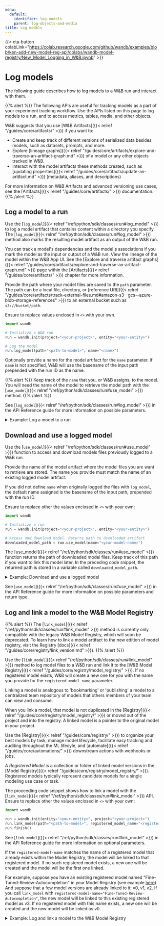 ```yaml
---
menu:
  default:
    identifier: log-models
    parent: log-objects-and-media
title: Log models
---
```


{{< cta-button colabLink="https://colab.research.google.com/github/wandb/examples/blob/ken-add-new-model-reg-api/colabs/wandb-model-registry/New_Model_Logging_in_W&B.ipynb" >}}
# Log models

The following guide describes how to log models to a W&B run and interact with them. 

{{% alert %}}
The following APIs are useful for tracking models as a part of your experiment tracking workflow. Use the APIs listed on this page to log models to a run, and to access metrics, tables, media, and other objects.

W&B suggests that you use [W&B Artifacts]({{< relref "/guides/core/artifacts/" >}}) if you want to:
- Create and keep track of different versions of serialized data besides models, such as datasets, prompts, and more.
- Explore [lineage graphs]({{< relref "/guides/core/artifacts/explore-and-traverse-an-artifact-graph.md" >}}) of a model or any other objects tracked in W&B.
- Interact with the model artifacts these methods created, such as [updating properties]({{< relref "/guides/core/artifacts/update-an-artifact.md" >}}) (metadata, aliases, and descriptions) 

For more information on W&B Artifacts and advanced versioning use cases, see the [Artifacts]({{< relref "/guides/core/artifacts/" >}}) documentation.
{{% /alert %}}

## Log a model to a run
Use the [`log_model`]({{< relref "/ref/python/sdk/classes/run#log_model" >}}) to log a model artifact that contains content within a directory you specify. The [`log_model`]({{< relref "/ref/python/sdk/classes/run#log_model" >}}) method also marks the resulting model artifact as an output of the W&B run. 

You can track a model's dependencies and the model's associations if you mark the model as the input or output of a W&B run. View the lineage of the model within the W&B App UI. See the [Explore and traverse artifact graphs]({{< relref "/guides/core/artifacts/explore-and-traverse-an-artifact-graph.md" >}}) page within the [Artifacts]({{< relref "/guides/core/artifacts/" >}}) chapter for more information.

Provide the path where your model files are saved to the `path` parameter. The path can be a local file, directory, or [reference URI]({{< relref "/guides/core/artifacts/track-external-files.md#amazon-s3--gcs--azure-blob-storage-references" >}}) to an external bucket such as `s3://bucket/path`. 

Ensure to replace values enclosed in `<>` with your own.

```python
import wandb

# Initialize a W&B run
run = wandb.init(project="<your-project>", entity="<your-entity>")

# Log the model
run.log_model(path="<path-to-model>", name="<name>")
```

Optionally provide a name for the model artifact for the `name` parameter. If `name` is not specified, W&B will use the basename of the input path prepended with the run ID as the name. 

{{% alert %}}
Keep track of the `name` that you, or W&B assigns, to the model. You will need the name of the model to retrieve the model path with the [`use_model`]({{< relref "/ref/python/sdk/classes/run#use_model" >}}) method. 
{{% /alert %}}

See [`log_model`]({{< relref "/ref/python/sdk/classes/run#log_model" >}}) in the API Reference guide for more information on possible parameters.

<details>

<summary>Example: Log a model to a run</summary>

```python
import os
import wandb
from tensorflow import keras
from tensorflow.keras import layers

config = {"optimizer": "adam", "loss": "categorical_crossentropy"}

# Initialize a W&B run
run = wandb.init(entity="charlie", project="mnist-experiments", config=config)

# Hyperparameters
loss = run.config["loss"]
optimizer = run.config["optimizer"]
metrics = ["accuracy"]
num_classes = 10
input_shape = (28, 28, 1)

# Training algorithm
model = keras.Sequential(
    [
        layers.Input(shape=input_shape),
        layers.Conv2D(32, kernel_size=(3, 3), activation="relu"),
        layers.MaxPooling2D(pool_size=(2, 2)),
        layers.Conv2D(64, kernel_size=(3, 3), activation="relu"),
        layers.MaxPooling2D(pool_size=(2, 2)),
        layers.Flatten(),
        layers.Dropout(0.5),
        layers.Dense(num_classes, activation="softmax"),
    ]
)

# Configure the model for training
model.compile(loss=loss, optimizer=optimizer, metrics=metrics)

# Save model
model_filename = "model.h5"
local_filepath = "./"
full_path = os.path.join(local_filepath, model_filename)
model.save(filepath=full_path)

# Log the model to the W&B run
run.log_model(path=full_path, name="MNIST")
run.finish()
```

When the user called `log_model`, a model artifact named `MNIST` was created and the file `model.h5` was added to the model artifact. Your terminal or notebook will print information of where to find information about the run the model was logged to.

```python
View run different-surf-5 at: https://wandb.ai/charlie/mnist-experiments/runs/wlby6fuw
Synced 5 W&B file(s), 0 media file(s), 1 artifact file(s) and 0 other file(s)
Find logs at: ./wandb/run-20231206_103511-wlby6fuw/logs
```

</details>


## Download and use a logged model
Use the [`use_model`]({{< relref "/ref/python/sdk/classes/run#use_model" >}}) function to access and download models files previously logged to a W&B run. 

Provide the name of the model artifact where the model files you are want to retrieve are stored. The name you provide must match the name of an existing logged model artifact.

If you did not define `name` when originally logged the files with `log_model`, the default name assigned is the basename of the input path, prepended with the run ID.

Ensure to replace other the values enclosed in `<>` with your own:
 
```python
import wandb

# Initialize a run
run = wandb.init(project="<your-project>", entity="<your-entity>")

# Access and download model. Returns path to downloaded artifact
downloaded_model_path = run.use_model(name="<your-model-name>")
```

The [use_model]({{< relref "/ref/python/sdk/classes/run#use_model" >}}) function returns the path of downloaded model files. Keep track of this path if you want to link this model later. In the preceding code snippet, the returned path is stored in a variable called `downloaded_model_path`.

<details>

<summary>Example: Download and use a logged model</summary>

For example, in the proceeding code snippet a user called the `use_model` API. They specified the name of the model artifact they want to fetch and they also provided a version/alias. They then stored the path that is returned from the API to the `downloaded_model_path` variable.

```python
import wandb

entity = "luka"
project = "NLP_Experiments"
alias = "latest"  # semantic nickname or identifier for the model version
model_artifact_name = "fine-tuned-model"

# Initialize a run
run = wandb.init(project=project, entity=entity)
# Access and download model. Returns path to downloaded artifact
downloaded_model_path = run.use_model(name = f"{model_artifact_name}:{alias}") 
```
</details>

See [`use_model`]({{< relref "/ref/python/sdk/classes/run#use_model" >}}) in the API Reference guide for more information on possible parameters and return type.

## Log and link a model to the W&B Model Registry

{{% alert %}}
The [`link_model`]({{< relref "/ref/python/sdk/classes/run#link_model" >}}) method is currently only compatible with the legacy W&B Model Registry, which will soon be deprecated. To learn how to link a model artifact to the new edition of model registry, visit the Registry [docs]({{< relref "/guides/core/registry/link_version.md" >}}). 
{{% /alert %}}

Use the [`link_model`]({{< relref "/ref/python/sdk/classes/run#link_model" >}}) method to log model files to a W&B run and link it to the [W&B Model Registry]({{< relref "/guides/core/registry/model_registry/" >}}). If no registered model exists, W&B will create a new one for you with the name you provide for the `registered_model_name` parameter. 

Linking a model is analogous to 'bookmarking' or 'publishing' a model to a centralized team repository of models that others members of your team can view and consume. 

When you link a model, that model is not duplicated in the [Registry]({{< relref "/guides/core/registry/model_registry/" >}}) or moved out of the project and into the registry. A linked model is a pointer to the original model in your project.

Use the [Registry]({{< relref "/guides/core/registry/" >}}) to organize your best models by task, manage model lifecycle, facilitate easy tracking and auditing throughout the ML lifecyle, and [automate]({{< relref "/guides/core/automations/" >}}) downstream actions with webhooks or jobs.

A *Registered Model* is a collection or folder of linked model versions in the [Model Registry]({{< relref "/guides/core/registry/model_registry/" >}}). Registered models typically represent candidate models for a single modeling use case or task. 

The proceeding code snippet shows how to link a model with the [`link_model`]({{< relref "/ref/python/sdk/classes/run#link_model" >}}) API. Ensure to replace other the values enclosed in `<>` with your own:

```python
import wandb

run = wandb.init(entity="<your-entity>", project="<your-project>")
run.link_model(path="<path-to-model>", registered_model_name="<registered-model-name>")
run.finish()
```

See [`link_model`]({{< relref "/ref/python/sdk/classes/run#link_model" >}}) in the API Reference guide for more information on optional parameters.

If the `registered-model-name` matches the name of a registered model that already exists within the Model Registry, the model will be linked to that registered model. If no such registered model exists, a new one will be created and the model will be the first one linked. 

For example, suppose you have an existing registered model named "Fine-Tuned-Review-Autocompletion" in your Model Registry (see example [here](https://wandb.ai/reviewco/registry/model?selectionPath=reviewco%2Fmodel-registry%2FFinetuned-Review-Autocompletion&view=all-models)). And suppose that a few model versions are already linked to it: v0, v1, v2. If you call `link_model` with `registered-model-name="Fine-Tuned-Review-Autocompletion"`, the new model will be linked to this existing registered model as v3. If no registered model with this name exists, a new one will be created and the new model will be linked as v0. 


<details>

<summary>Example: Log and link a model to the W&B Model Registry</summary>

For example, the proceeding code snippet logs model files and links the model to a registered model name `"Fine-Tuned-Review-Autocompletion"`. 

To do this, a user calls the `link_model` API. When they call the API, they provide a local filepath that points the content of the model (`path`) and they provide a name for the registered model to link it to (`registered_model_name`). 

```python
import wandb

path = "/local/dir/model.pt"
registered_model_name = "Fine-Tuned-Review-Autocompletion"

run = wandb.init(project="llm-evaluation", entity="noa")
run.link_model(path=path, registered_model_name=registered_model_name)
run.finish()
```

{{% alert %}}
Reminder: A registered model houses a collection of bookmarked model versions. 
{{% /alert %}}

</details>